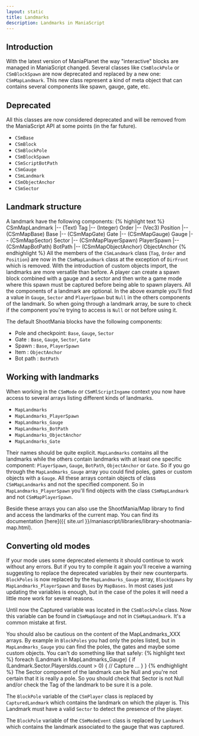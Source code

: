 ```yaml
---
layout: static
title: Landmarks
description: Landmarks in ManiaScript
---
```


## Introduction

With the latest version of ManiaPlanet the way "interactive" blocks are managed in ManiaScript changed. Several classes like `CSmBlockPole` or `CSmBlockSpawn` are now deprecated and replaced by a new one: `CSmMapLandmark`.
This new class represent a kind of meta object that can contains several components like spawn, gauge, gate, etc.


## Deprecated

All this classes are now considered deprecated and will be removed from the ManiaScript API at some points (in the far future).
* `CSmBase`
* `CSmBlock`
* `CSmBlockPole`
* `CSmBlockSpawn`
* `CSmScriptBotPath`
* `CSmGauge`
* `CSmLandmark`
* `CSmObjectAnchor `
* `CSmSector`


## Landmark structure

A landmark have the following components:
{% highlight text %}
CSmMapLandmark
|-- (Text) Tag
|-- (Integer) Order
|-- (Vec3) Position
|-- (CSmMapBase) Base
|-- (CSmMapGate) Gate
|-- (CSmMapGauge) Gauge
|-- (CSmMapSector) Sector
|-- (CSmMapPlayerSpawn) PlayerSpawn
|-- (CSmMapBotPath) BotPath
|-- (CSmMapObjectAnchor) ObjectAnchor
{% endhighlight %}
All the members of the `CSmLandmark` class (`Tag`, `Order` and `Position`) are now in the `CSmMapLandmark` class at the exception of `DirFront` which is removed.
With the introduction of custom objects import, the landmarks are more versatile than before. A player can create a spawn block combined with a gauge and a sector and then write a game mode where this spawn must be captured before being able to spawn players.
All the components of a landmark are optional. In the above example you'll find a value in `Gauge`, `Sector` and `PlayerSpawn` but `Null` in the others components of the landmark.
So when going through a landmark array, be sure to check if the component you're trying to access is `Null` or not before using it.

The default ShootMania blocks have the following components:
* Pole and checkpoint: `Base`, `Gauge`, `Sector`
* Gate : `Base`, `Gauge`, `Sector`, `Gate`
* Spawn : `Base`, `PlayerSpawn`
* Item : `ObjectAnchor`
* Bot path : `BotPath`


## Working with landmarks

When working in the `CSmMode` or `CSmMlScriptIngame` context you now have access to several arrays listing different kinds of landmarks.

* `MapLandmarks`
* `MapLandmarks_PlayerSpawn`
* `MapLandmarks_Gauge`
* `MapLandmarks_BotPath`
* `MapLandmarks_ObjectAnchor`
* `MapLandmarks_Gate`

Their names should be quite explicit. `MapLandmarks` contains all the landmarks while the others contain landmarks with at least one specific component: `PlayerSpawn`, `Gauge`, `BotPath`, `ObjectAnchor` or `Gate`. So if you go through the `MapLandmarks_Gauge` array you could find poles, gates or custom objects with a `Gauge`.
All these arrays contain objects of class `CSmMapLandmarks` and not the specified component. So in `MapLandmarks_PlayerSpawn` you'll find objects with the class `CSmMapLandmark` and not `CSmMapPlayerSpawn`.

Beside these arrays you can also use the ShootMania/Map library to find and access the landmarks of the current map. You can find its documentation [here]({{ site.url }}/maniascript/libraries/library-shootmania-map.html).


## Converting old modes

If your mode uses some deprecated elements it should continue to work without any errors. But if you try to compile it again you'll receive a warning suggesting to replace the deprecated variables by their new counterparts.
`BlockPoles` is now replaced by the `MapLandmarks_Gauge` array, `BlockSpawns` by `MapLandmarks_PlayerSpawn` and `Bases` by `MapBases`. In most cases just updating the variables is enough, but in the case of the poles it will need a little more work for several reasons.

Until now the Captured variable was located in the `CSmBlockPole` class. Now this variable can be found in `CSmMapGauge` and not in `CSmMapLandmark`. It's a common mistake at first.

You should also be cautious on the content of the MapLandmarks_XXX arrays. By example in `BlockPoles` you had only the poles listed, but in `MapLandmarks_Gauge` you can find the poles, the gates and maybe some custom objects. You can't do something like that safely:
{% highlight text %}
foreach (Landmark in MapLandmarks_Gauge) {
  if (Landmark.Sector.PlayersIds.count > 0) {
    // Capture ...
  }
}
{% endhighlight %}
The Sector component of the landmark can be Null and you're not certain that it is really a pole. So you should check that Sector is not Null and/or check the Tag of the landmark to be sure it is a pole.

The `BlockPole` variable of the `CSmPlayer` class is replaced by `CapturedLandmark` which contains the landmark on which the player is. This Landmark must have a valid `Sector` to detect the presence of the player.

The `BlockPole` variable of the `CSmModeEvent` class is replaced by `Landmark` which contains the landmark associated to the gauge that was captured.